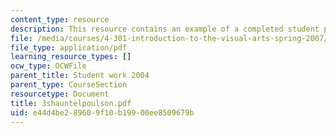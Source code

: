 ```yaml
---
content_type: resource
description: This resource contains an example of a completed student project.
file: /media/courses/4-301-introduction-to-the-visual-arts-spring-2007/e44d4be289609f10b19900ee8509679b_3shauntelpoulson.pdf
file_type: application/pdf
learning_resource_types: []
ocw_type: OCWFile
parent_title: Student work 2004
parent_type: CourseSection
resourcetype: Document
title: 3shauntelpoulson.pdf
uid: e44d4be2-8960-9f10-b199-00ee8509679b
---
```

